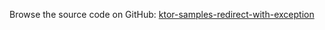 [//]: # (title: Redirect with Exception)
[//]: # (category: samples)
[//]: # (caption: Redirect with Exception)

Browse the source code on GitHub: [ktor-samples-redirect-with-exception](https://github.com/ktorio/ktor-samples/tree/master/other/redirect-with-exception)
